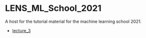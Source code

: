 # LENS_ML_School_2021
A host for the tutorial material for the machine learning school 2021.

- [lecture_3](https://mccluskey.scot/trad_ml_methods/intro.html)
